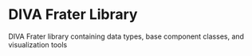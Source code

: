 # DIVA Frater Library
DIVA Frater library containing data types, base component classes, and visualization tools
